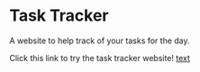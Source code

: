 # Task Tracker

A website to help track of your tasks for the day.

Click this link to try the task tracker website!
[text](https://ryanwibawaa.github.io/task-tracker/)
